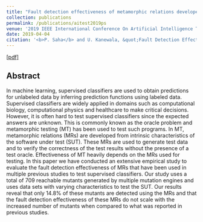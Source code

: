 ```yaml
---
title: "Fault detection effectiveness of metamorphic relations developed for testing supervised classifiers"
collection: publications
permalink: /publications/aitest2019ps
venue: '2019 IEEE International Conference On Artificial Intelligence Testing (AITest)'
date: 2019-04-04
citation: '<b>P. Saha</b> and U. Kanewala, &quot;Fault Detection Effectiveness of Metamorphic Relations Developed for Testing Supervised Classifiers,&quot;<b>2019 IEEE International Conference On Artificial Intelligence Testing (AITest),Newark, CA, USA, 2019, pp. 157-164,</b> '
---
```


[[pdf]](http://prashantasaha.com/files/aitest2019ps.pdf)

## Abstract
In machine learning, supervised classifiers are used to obtain predictions for unlabeled data by inferring prediction functions using labeled data. Supervised classifiers are widely applied in domains such as computational biology, computational physics and healthcare to make critical decisions. However, it is often hard to test supervised classifiers since the expected answers are unknown. This is commonly known as the oracle problem and metamorphic testing (MT) has been used to test such programs. In MT, metamorphic relations (MRs) are developed from intrinsic characteristics of the software under test (SUT). These MRs are used to generate test data and to verify the correctness of the test results without the presence of a test oracle. Effectiveness of MT heavily depends on the MRs used for testing. In this paper we have conducted an extensive empirical study to evaluate the fault detection effectiveness of MRs that have been used in multiple previous studies to test supervised classifiers. Our study uses a total of 709 reachable mutants generated by multiple mutation engines and uses data sets with varying characteristics to test the SUT. Our results reveal that only 14.8% of these mutants are detected using the MRs and that the fault detection effectiveness of these MRs do not scale with the increased number of mutants when compared to what was reported in previous studies.

